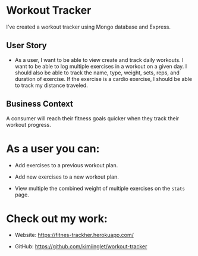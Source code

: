 # Workout Tracker

I've created a workout tracker using Mongo database and Express.

## User Story

* As a user, I want to be able to view create and track daily workouts. I want to be able to log multiple exercises in a workout on a given day. I should also be able to track the name, type, weight, sets, reps, and duration of exercise. If the exercise is a cardio exercise, I should be able to track my distance traveled.

## Business Context

A consumer will reach their fitness goals quicker when they track their workout progress.


# As a user you can:

  * Add exercises to a previous workout plan.

  * Add new exercises to a new workout plan.

  * View multiple the combined weight of multiple exercises on the `stats` page.


# Check out my work:

  * Website: https://fitnes-trackher.herokuapp.com/

  * GitHub: https://github.com/kimiinglet/workout-tracker
